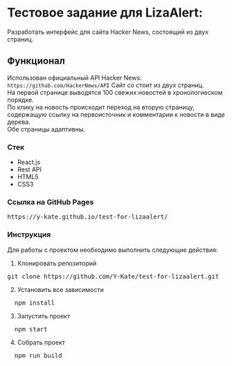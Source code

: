 # Тестовое задание для LizaAlert:
Разработать интерфейс для сайта Hacker News, состоящий из двух страниц.

## Функционал
Использован официальный API Hacker News:  ```https://github.com/HackerNews/API```
Сайт со стоит из двух страниц.  
На первой странице выводятся 100 свежих новостей в хронологиеском порядке.  
По клику на новость происходит переход на вторую страницу, содержащую ссылку на первоисточник и комментарии к новости в виде дерева.  
Обе страницы адаптивны.  

### Стек
- React.js
- Rest API
- HTML5
- CSS3

### Ссылка на GitHub Pages
<pre>https://y-kate.github.io/test-for-lizaalert/</pre>

### Инструкция
Для работы с проектом необходимо выполнить следующие действия:

1. Клонировать репозиторий  
<pre>git clone https://github.com/Y-Kate/test-for-lizaalert.git</pre>
2. Установить все зависимости
<pre>  npm install </pre>
3. Запустить проект
<pre>  npm start</pre>
4. Собрать проект
<pre>  npm run build</pre>
